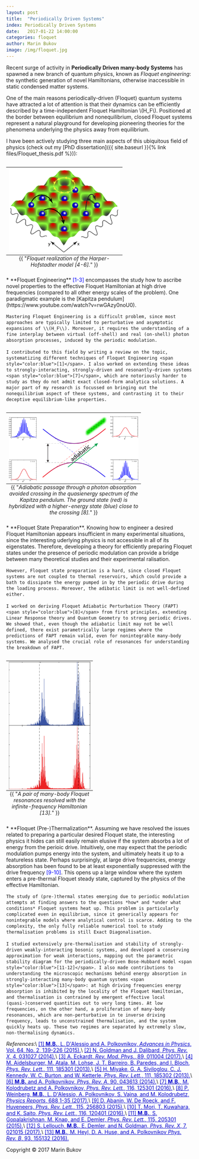 ```yaml
---
layout: post
title:  "Periodically Driven Systems" 
index: Periodically Driven Systems
date:   2017-01-22 14:00:00
categories: floquet
author: Marin Bukov
image: /img/floquet.jpg
---
```

Recent surge of activity in **Periodically Driven many-body Systems** has spawned a new branch of quantum physics, known as *Floquet engineering*: the synthetic generation of novel Hamiltonians, otherwise inaccessible in static condensed matter systems.

One of the main reasons periodically-driven (Floquet) quantum systems have attracted a lot of attention is that their dynamics can be efficiently described by a time-independent Floquet Hamiltonian \\(H_F\\). Positioned at the border between equilibrium and nonequilibrium, closed Floquet systems represent a natural playground for developing pioneering theories for the phenomena underlying the physics away from equilibrium.

I have been actively studying three main aspects of this ubiquitous field of physics (check out my [PhD dissertation]({{ site.baseurl }}{% link files/Floquet_thesis.pdf %})):

<table class="image" align="right">
<caption align="bottom">{{ "<i>Floquet realization of the Harper-Hofstadter model [4-6].</i>" }}</caption>
<tr><td><img src="/img/floquet.jpg" alt="The Harper-Hofstadter Model" description="Drawing" style="width: 300px;"/></td></tr>
</table>
* **Floquet Engineering** <span style="color:blue">[1-3]</span> encompasses the study how to ascribe novel properties to the effective Floquet Hamiltonian at high drive frequencies (compared to all other energy scales of the problem). One paradigmatic example is the [Kapitza pendulum](https://www.youtube.com/watch?v=rwGAzy0noU0). 

	Mastering Floquet Engineering is a difficult problem, since most approaches are typically limited to perturbative and asymptotic expansions of \\(H_F\\). Moreover, it requires the understanding of a fine interplay between virtual (off-shell) and real (on-shell) photon absorption processes, induced by the periodic modulation.

	I contributed to this field by writing a review on the topic, systematizing different techniques of Floquet Engineering <span style="color:blue">[1]</span>. I also worked on extending these ideas to strongly-interacting, strongly-driven and resonantly-driven systems <span style="color:blue">[7]</span>, which are notoriously harder to study as they do not admit exact closed-form analytica solutions. A major part of my research is focussed on bringing out the nonequilibrium aspect of these systems, and contrasting it to their deceptive equilibrium-like properties.

<table class="image" align="right">
<caption align="bottom" style="text-align:center">{{ "<i>Adiabatic passage through a photon absorption avoided crossing in the quasienergy spectrum of the Kapitza pendulum. The ground state (red) is hybridized with a higher-energy state (blue) close to the crossing [8].</i>" }}
</caption>
<tr><td><img align="right" src="/img/FAPT.png" alt="Drawing" style="width: 350px;"/></td></tr>
</table>
* **Floquet State Preparation**. Knowing how to engineer a desired Floquet Hamiltonian appears insufficient in many
experimental situations, since the interesting uderlying physics is not accessible in all of its eigenstates. Therefore, developing a theory for efficiently preparing Floquet states under the presence of periodic modulation can provide a bridge between many theoretical studies and their experimental ralisation. 

	However, Floquet state preparation is a hard, since closed Floquet systems are not coupled to thermal reservoirs, which could provide a bath to dissipate the energy pumped in by the periodic drive during the loading process. Moreover, the adibatic limit is not well-defined either. 

	I worked on deriving Floquet Adiabatic Perturbation Theory (FAPT) <span style="color:blue">[8]</span> from first principles, extending Linear Response theory and Quantum Geometry to strong periodic drives. We showed that, even though the adiabatic limit may not be well defined, there exist parametrically large regimes where the predictions of FAPT remain valid, even for nonintegrable many-body systems. We analysed the crucial role of resonances for understanding the breakdown of FAPT.

<table class="image" align="right">
<caption align="bottom" style="text-align:center" >{{ "<i>A pair of many-body Floquet resonances resolved with the infinite-frequency Hamiltonian [13].</i>" }}
</caption>
<tr><td><img align="right" src="/img/floquet_res.png" alt="Drawing" style="width: 220px;"/></td></tr>
</table>
* **Floquet (Pre-)Thermalization**. Assuming we have resolved the issues related to preparing a particular desired Floquet state, the interesting physics it hides can still easily remain elusive if the system absorbs a lot of energy from the perioic drive. Intuitively, one may expect that the periodic modulation pumps energy into the system, and ultimately heats it up to a featureless state. Perhaps surprisingly, at large drive frequencies, energy absorption has been found to be at least exponentially suppressed with the drive frequency <span style="color:blue">[9-10]</span>. This opens up a large window where the system enters a pre-thermal Floquet steady state, captured by the physics of the effective Hamiltonian. 

	The study of (pre-)thermal states emerging due to periodic modulation attempts at finding answers to the questions *how* and *under what conditions* Floquet systems heat up. This problem is particularly complicated even in equilibrium, since it generically appears for nonintegrable models where analytical control is scarce. Adding to the complexity, the only fully reliable numerical tool to study thermalisation problems is still Exact Diagonalisation. 

	I studied extensively pre-thermalisation and stability of strongly-driven weakly-interacting bosonic systems, and developed a conserving approximation for weak interactions, mapping out the parametric stability diagram for the periodically-driven Bose-Hubbard model <span style="color:blue">[11-12]</span>. I also made contributions to understanding the microscopic mechanisms behind energy absorption in strongly-interacting many-body quantum systems <span style="color:blue">[13]</span>: at high driving frequencies energy absorption is inhibited by the locality of the Floquet Hamiltonian, and thermalisation is contrained by emergent effective local (quasi-)conserved quantities out to very long times. At low frequencies, on the other hand, a proliferation of many-body resonances, which are non-perturbative in te inverse driving frequency, leads to unconstrained thermalisation, and the system quickly heats up. These two regimes are separated by extremely slow, non-thermalising dynamics.


*References*:\\
<a href="https://arxiv.org/abs/1407.4803" style="color: #0000cd">[1] **M.B.**, L. D'Alessio and A. Polkovnikov, *Advances in Physics*, Vol. 64, No. 2, 139-226 (2015).</a>\\
<a href="https://arxiv.org/abs/1404.4373" style="color: #0000cd">[2] N. Goldman and J. Dalibard, *Phys. Rev. X*, 4, 031027 (2014).</a>\\
<a href="https://arxiv.org/abs/1606.08041" style="color: #0000cd">[3] A. Eckardt, *Rev. Mod. Phys.*, 89, 011004 (2017).</a>\\
<a href="https://arxiv.org/abs/1308.0321" style="color: #0000cd">[4] M. Aidelsburger, M. Atala, M. Lohse, J. T. Barreiro, B. Paredes, and I. Bloch, *Phys. Rev. Lett.*, 111, 185301 (2013).</a>\\
<a href="https://arxiv.org/abs/1308.1431" style="color: #0000cd">[5] H. Miyake, G. A. Siviloglou, C. J. Kennedy, W. C. Burton, and W. Ketterle, *Phys. Rev. Lett.*, 111, 185302 (2013).</a>\\
<a href="https://arxiv.org/abs/1408.5209" style="color: #0000cd">[6] **M.B.** and A. Polkovnikov, *Phys. Rev. A*, 90, 043613 (2014).</a>\\
<a href="https://arxiv.org/abs/1510.02744" style="color: #0000cd">[7] **M.B.**, M. Kolodrubetz and A. Polkovnikov, *Phys. Rev. Lett.*, 116, 125301 (2016).</a>\\
<a href="https://arxiv.org/abs/1510.02744" style="color: #0000cd">[8] P. Weinberg, **M.B.**, L. D'Alessio, A. Polkovnikov, S. Vajna, and M. Kolodrubetz, *Physics Reports*, 688 1-35 (2017).</a>\\
<a href="https://arxiv.org/abs/1507.01474" style="color: #0000cd">[9] D. Abanin, W. De Roeck, and F. Huveneers, *Phys. Rev. Lett.*, 115, 256803 (2015).</a>\\
<a href="https://arxiv.org/abs/1509.03968" style="color: #0000cd">[10] T. Mori, T. Kuwahara, and K. Saito, *Phys. Rev. Lett.*, 116, 120401 (2016).</a>\\
<a href="https://arxiv.org/abs/1507.01946" style="color: #0000cd">[11] **M.B.**, S. Gopalakrishnan, M. Knap, and E. Demler, *Phys. Rev. Lett.*, 115, 205301 (2015).</a>\\
<a href="https://arxiv.org/abs/1610.02972" style="color: #0000cd">[12] S. Lellouch, **M.B.**, E. Demler, and N. Goldman, *Phys. Rev. X*, 7, 021015 (2017).</a>\\
<a href="https://arxiv.org/abs/1512.02119" style="color: #0000cd">[13] **M.B.**, M. Heyl, D. A. Huse, and A. Polkovnikov *Phys. Rev. B*, 93, 155132 (2016).</a>

Copyright © 2017 Marin Bukov
